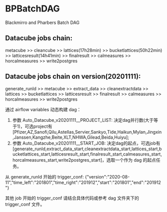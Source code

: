# BPBatchDAG
Blackmirro and Pharbers Batch DAG

## Datacube jobs chain:
metacube >> cleancube >> lattices(17h28min) >> bucketlattices(50h22min) >> latticesresult(14h41min) >> finalresult >> calmeasures >> horcalmeasures >> write2postgres

## Datacube jobs chain on version(20201111):
generate_runId >> metacube >> extract_data >> cleanextractdata >> lattices >> bucketlattices >> latticesresult >> finalresult >> calmeasures >> horcalmeasures >> write2postgres

通过 airflow variables 动态构建 dag：
1. 参数 Auto_Datacube_v20201111__PROJECT_LIST: 决定dag并行数(大于等于1)，可选project有[Pfizer,AZ,Sanofi,Qilu,Astellas,Servier,Sankyo,Tide,Haikun,Mylan,Jingxin,Janssen,Kangzhe,Beite,XLT,NHWA,Gilead,Beida,Huiyu];
2. 参数 Auto_Datacube_v20201111__START_JOB: 决定dag的起点，可选job有[generate_runId,extract_data_start,cleanextractdata_start,lattices_start,bucketlattices_start,latticesresult_start,finalresult_start,calmeasures_start,horcalmeasures_start,write2postgres_start]，选取一个作为 dag 的起点任务。

从 generate_runId 开始的 trigger_conf:
{"version":"2020-08-11","time_left":"201801","time_right":"201912","start":"201801","end":"201912"}

其他 job 开始的 trigger_conf 请结合具体代码或参考 dag 文件夹下的 trigger_conf 文件。
